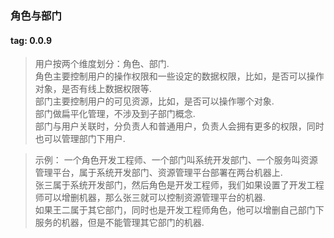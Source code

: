 ### 角色与部门
#### tag: 0.0.9
> 用户按两个维度划分：角色、部门.  
> 角色主要控制用户的操作权限和一些设定的数据权限，比如，是否可以操作对象，是否有线上数据权限等.  
> 部门主要控制用户的可见资源，比如，是否可以操作哪个对象.  
> 部门做扁平化管理，不涉及到子部门概念.  
> 部门与用户关联时，分负责人和普通用户，负责人会拥有更多的权限，同时也可以管理部门下用户.  

> 示例：
> 一个角色开发工程师、一个部门叫系统开发部门、一个服务叫资源管理平台，属于系统开发部门、资源管理平台部署在两台机器上.  
> 张三属于系统开发部门，然后角色是开发工程师，我们如果设置了开发工程师可以增删机器，那么张三就可以控制资源管理平台的机器.  
> 如果王二属于其它部门，同时也是开发工程师角色，他可以增删自己部门下服务的机器，但是不能管理其它部门的机器.  
